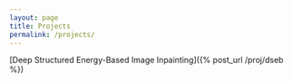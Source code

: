 ```yaml
---
layout: page
title: Projects
permalink: /projects/
---
```


[Deep Structured Energy-Based Image Inpainting]({% post_url /proj/dseb %})
